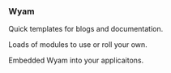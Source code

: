 ### Wyam

<section>
	<p class="fragment fade-up">Quick templates for blogs and documentation.</p>
	<p class="fragment fade-up">Loads of modules to use or roll your own.</p>
	<p class="fragment fade-up">Embedded Wyam into your applicaitons.</p>
</section>